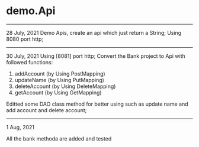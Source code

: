 # demo.Api
******************************************************

28 July, 2021
Demo Apis, create an api which just return a String;
Using 8080 port http;
******************************************************

30 July, 2021
Using [8081] port http;
Convert the Bank project to Api with followed functions:

1. addAccount (by Using PostMapping)
2. updateName (by Using PutMapping)
3. deleteAccount  (by Using DeleteMapping)
4. getAccount (by Using GetMapping)

Editted some DAO class method for better using 
such as update name and add account and delete account;

******************************************************
1 Aug, 2021

All the bank methoda are added and tested
